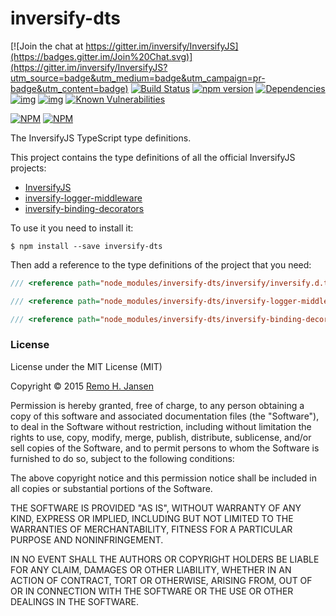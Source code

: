 # inversify-dts
[![Join the chat at https://gitter.im/inversify/InversifyJS](https://badges.gitter.im/Join%20Chat.svg)](https://gitter.im/inversify/InversifyJS?utm_source=badge&utm_medium=badge&utm_campaign=pr-badge&utm_content=badge)
[![Build Status](https://secure.travis-ci.org/inversify/dts.svg?branch=master)](https://travis-ci.org/inversify/dts)
[![npm version](https://badge.fury.io/js/inversify.svg)](http://badge.fury.io/js/inversify)
[![Dependencies](https://david-dm.org/inversify/dts.svg)](https://david-dm.org/inversify/dts#info=dependencies)
[![img](https://david-dm.org/inversify/dts/dev-status.svg)](https://david-dm.org/inversify/dts/#info=devDependencies)
[![img](https://david-dm.org/inversify/dts/peer-status.svg)](https://david-dm.org/inversify/dts/#info=peerDependenciess)
[![Known Vulnerabilities](https://snyk.io/test/github/inversify/dts/badge.svg)](https://snyk.io/test/github/inversify/dts)

[![NPM](https://nodei.co/npm/inversify-dts.png?downloads=true&downloadRank=true)](https://nodei.co/npm/inversify-dts/)
[![NPM](https://nodei.co/npm-dl/inversify-dts.png?months=9&height=3)](https://nodei.co/npm/inversify-dts/)

The InversifyJS TypeScript type definitions.

This project contains the type definitions of all the official InversifyJS projects:

- [InversifyJS](https://github.com/inversify/InversifyJS)
- [inversify-logger-middleware](https://github.com/inversify/inversify-logger-middleware)
- [inversify-binding-decorators](https://github.com/inversify/inversify-binding-decorators)

To use it you need to install it:

```
$ npm install --save inversify-dts
```
Then add a reference to the type definitions of the project that you need:

```ts
/// <reference path="node_modules/inversify-dts/inversify/inversify.d.ts" />
```

```ts
/// <reference path="node_modules/inversify-dts/inversify-logger-middleware/inversify-logger-middleware.d.ts" />
```

```ts
/// <reference path="node_modules/inversify-dts/inversify-binding-decorators/inversify-binding-decorators.d.ts" />
```

### License

License under the MIT License (MIT)

Copyright © 2015 [Remo H. Jansen](http://www.remojansen.com)

Permission is hereby granted, free of charge, to any person obtaining a copy of this software and associated documentation files (the "Software"), to deal in the Software without restriction, including without limitation the rights to use, copy, modify, merge, publish, distribute, sublicense, and/or sell copies of the Software, and to permit persons to whom the Software is furnished to do so, subject to the following conditions:

The above copyright notice and this permission notice shall be included in all copies or substantial portions of the Software.

THE SOFTWARE IS PROVIDED "AS IS", WITHOUT WARRANTY OF ANY KIND, EXPRESS OR IMPLIED, INCLUDING BUT NOT LIMITED TO THE WARRANTIES OF MERCHANTABILITY, FITNESS FOR A PARTICULAR PURPOSE AND NONINFRINGEMENT. 

IN NO EVENT SHALL THE AUTHORS OR COPYRIGHT HOLDERS BE LIABLE FOR ANY CLAIM, DAMAGES OR OTHER LIABILITY, WHETHER IN AN ACTION OF CONTRACT, TORT OR OTHERWISE, ARISING FROM, OUT OF OR IN CONNECTION WITH THE SOFTWARE OR THE USE OR OTHER DEALINGS IN THE SOFTWARE.
